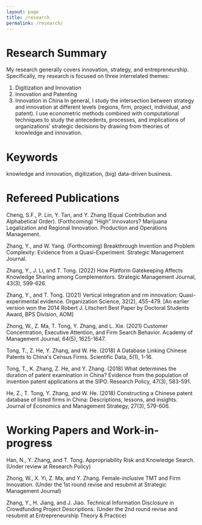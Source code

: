```yaml
---
layout: page
title: /research
permalink: /research/
---
```


# Research Summary
My research generally covers innovation, strategy, and entrepreneurship. Specifically, my research is focused on three interrelated themes: 
1. Digitization and Innovation 
2. Innovation and Patenting 
3. Innovation in China
In general, I study the intersection between strategy and innovation at different levels (regions, firm, project, individual, and patent). I use econometric methods combined with computational techniques to study the antecedents, processes, and implications of organizations’ strategic decisions by drawing from theories of knowledge and innovation.


# Keywords 
knowledge and innovation, digitization, (big) data-driven business.

# Refereed Publications
Cheng, S.F., P. Lin, Y. Tan, and Y. Zhang (Equal Contribution and Alphabetical Order). (Forthcoming) “High” Innovators? Marijuana Legalization and Regional Innovation. Production and Operations Management. 

Zhang, Y., and W. Yang. (Forthcoming) Breakthrough Invention and Problem Complexity: Evidence from a Quasi-Experiment. Strategic Management Journal. 

Zhang, Y., J. Li, and T. Tong. (2022) How Platform Gatekeeping Affects Knowledge Sharing among Complementors. Strategic Management Journal, 43(3), 599-626.

Zhang, Y., and T. Tong. (2021) Vertical integration and rm innovation: Quasi-experimental evidence. Organization Science, 32(2), 455-479.
[An earlier version won the 2014 Robert J. Litschert Best Paper by Doctoral Students Award, BPS Division, AOM]

Zhong, W., Z. Ma, T. Tong, Y. Zhang, and L. Xie. (2021) Customer Concentration, Executive Attention, and Firm Search Behavior. Academy of Management Journal, 64(5), 1625-1647.

Tong, T., Z. He, Y. Zhang, and W. He. (2018) A Database Linking Chinese Patents to China's Census Firms. Scientific Data, 5(1), 1-16.

Tong, T., K. Zhang, Z. He, and Y. Zhang. (2018) What determines the duration of patent examination in China? Evidence from the population of invention patent applications at the SIPO. Research Policy, 47(3), 583-591.

He, Z., T. Tong, Y. Zhang, and W. He. (2018) Constructing a Chinese patent database of listed firms in China: Descriptions, lessons, and insights. Journal of Economics and Management Strategy, 27(3), 579-606.

# Working Papers and Work-in-progress
Han, N., Y. Zhang, and T. Tong. Appropriability Risk and Knowledge Search. (Under review at Research Policy)

Zhong, W., X. Yi, Z. Ma, and Y. Zhang. Female-inclusive TMT and Firm Innovation. (Under the 1st round revise and resubmit at Strategic Management Journal)

Zhang, Y., H. Jiang, and J. Jiao. Technical Information Disclosure in Crowdfunding Project Descriptions. (Under the 2nd round revise and resubmit at Entrepreneurship Theory & Practice)

